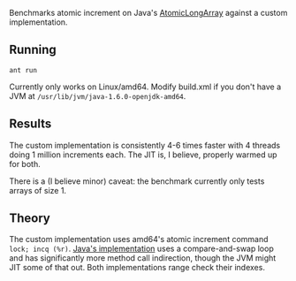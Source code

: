 Benchmarks atomic increment on Java's [AtomicLongArray](http://docs.oracle.com/javase/6/docs/api/java/util/concurrent/atomic/AtomicLongArray.html) against a custom implementation.

## Running ##

    ant run

Currently only works on Linux/amd64.
Modify build.xml if you don't have a JVM at `/usr/lib/jvm/java-1.6.0-openjdk-amd64`.

## Results ##

The custom implementation is consistently 4-6 times faster with 4 threads doing 1 million increments each. The JIT is, I believe, properly warmed up for both.

There is a (I believe minor) caveat: the benchmark currently only tests arrays of size 1.

## Theory ##

The custom implementation uses amd64's atomic increment command `lock; incq (%r)`.
[Java's implementation](http://www.jarvana.com/jarvana/view/org/codehaus/jsr166-mirror/jsr166/1.7.0/jsr166-1.7.0-sources.jar!/java/util/concurrent/atomic/AtomicLongArray.java?format=ok) uses a compare-and-swap loop and has significantly more method call indirection, though the JVM might JIT some of that out.
Both implementations range check their indexes.
